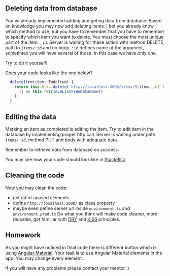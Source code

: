 ## Deleting data from database

You've already implemented adding and geting data from database. Based on knowledge you may now add deleting items.
I bet you already know which method to use, but you have to remember that you have to remember to specify which item you want to delete. You must choose the most unique part of the item: `_id`.
Server is waiting for these action with method DELETE, path to `items/:id` and no body. `:id` defines name of the argument, sometimes you will have several of those. In this case we have only one.

Try to do it yourself!

Does your code looks like the one below?

```js
  deleteItem(item: TodoItem) {
    return this.http.delete(`http://localhost:3000/items/${item._id}`).subscribe(
      () => this.retrieveListFromDataBase()
    );
  }
```

## Editing the data

Marking an item as completed is editing the item. Try to edit item in the database by implementing proper http call.
Server is waiting under path `items/:id`, method PUT and body with adequate data.

Remember to retrieve data from database on success.

You may see how your code should look like in [StackBlitz](https://stackblitz.com/github/ng-girls/todo-list-tutorial/tree/master/examples/2_01-adding-crud).


## Cleaning the code

Now you may clean the code:
* get rid of unused elements
* define `http://localhost:3000/` as class property
* maybe even define server url inside `environment.ts` and `environment.prod.ts`
Do what you think will make code cleaner, more reusable, get familiar with [DRY](https://en.wikipedia.org/wiki/Don%27t_repeat_yourself) and [KISS](https://en.wikipedia.org/wiki/KISS_principle) principles.

## Homework

As you might have noticed in final code there is different button which is using [Angular Material](https://material.angular.io/).
Your task is to use Angular Material elements in the app. You may change every element.

If you will have any problems please contact your mentor :)

